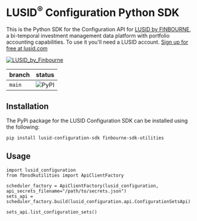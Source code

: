 # LUSID<sup>®</sup> Configuration Python SDK
This is the Python SDK for the Configuration API for [LUSID by FINBOURNE](https://www.finbourne.com/lusid-technology), a bi-temporal investment management data platform with portfolio accounting capabilities. To use it you'll need a LUSID account. [Sign up for free at lusid.com](https://www.lusid.com/app/signup)

<a href="https://www.lusid.com/app/signup"><img src="https://content.finbourne.com/LUSID_repo.png" alt="LUSID_by_Finbourne"></a>

| branch | status |
| --- | --- |
| `main` |  ![PyPI](https://img.shields.io/pypi/v/lusid-configuration-sdk?color=blue)

## Installation

The PyPi package for the LUSID Configuration SDK can be installed using the following:

```
pip install lusid-configuration-sdk finbourne-sdk-utilities
```

## Usage

```
import lusid_configuration
from fbnsdkutilities import ApiClientFactory

scheduler_factory = ApiClientFactory(lusid_configuration, api_secrets_filename="/path/to/secrets.json")
sets_api = scheduler_factory.build(lusid_configuration.api.ConfigurationSetsApi)

sets_api.list_configuration_sets()
```
